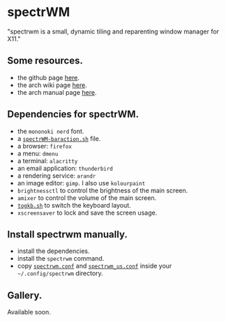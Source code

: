 # spectrWM

"spectrwm is a small, dynamic tiling and reparenting window manager for X11."


## Some resources.
- the github page [here](https://github.com/conformal/spectrwm).
- the arch wiki page [here](https://wiki.archlinux.org/title/spectrwm).
- the arch manual page [here](https://man.archlinux.org/man/spectrwm.1).

## Dependencies for spectrWM.
- the `mononoki nerd` font.
- a [`spectrWM-baraction.sh`] file.
- a browser: `firefox`
- a menu: `dmenu`
- a terminal: `alacritty`
- an email application: `thunderbird`
- a rendering service: `arandr`
- an image editor: `gimp`. I also use `kolourpaint`
- `brightnessctl` to control the brightness of the main screen.
- `amixer` to control the volume of the main screen.
- [`togkb.sh`] to switch the keyboard layout.
- `xscreensaver` to lock and save the screen usage.

## Install spectrwm manually.
- install the dependencies.
- install the `spectrwm` command.
- copy [`spectrwm.conf`] and [`spectrwm_us.conf`] inside your `~/.config/spectrwm` directory.

## Gallery.
Available soon.

[`spectrWM-baraction.sh`]: https://github.com/a2n-s/dotfiles/blob/main/scripts/spectrWM-baraction.sh
[`togkb.sh`]:              https://github.com/a2n-s/dotfiles/blob/main/scripts/togkb.sh
[`spectrwm.conf`]:         https://github.com/a2n-s/dotfiles/blob/main/.config/spectrwm/spectrwm.conf
[`spectrwm_us.conf`]:      https://github.com/a2n-s/dotfiles/blob/main/.config/spectrwm/spectrwm_us.conf
